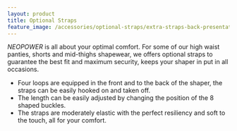 ```yaml
---
layout: product
title: Optional Straps
feature_image: /accessories/optional-straps/extra-straps-back-presentation.png
---
```


*NEOPOWER* is all about your optimal comfort. For some of our  high waist 
panties, shorts and mid-thighs shapewear, we offers optional straps to 
guarantee the best fit and maximum security, keeps your shaper in put in all  
occasions.
- Four loops are equipped in the front and to the back of the shaper, the straps can be easily hooked on and taken off.  
- The length can be easily adjusted by changing the position of the 8 shaped buckles.
- The straps are moderately elastic with the perfect resiliency and soft to the touch, all for your comfort.